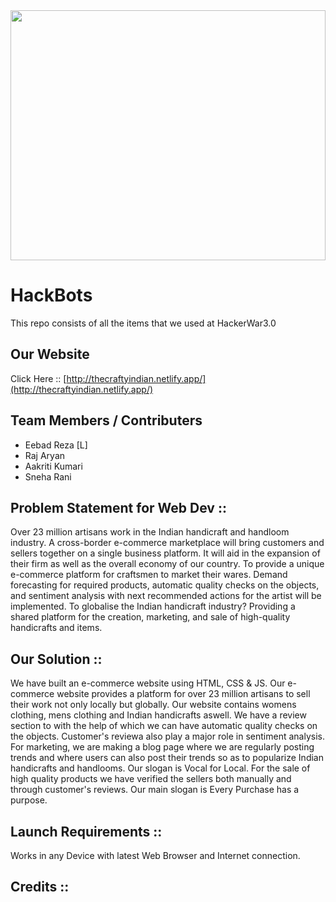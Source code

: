 <img src="" allign="right" width="100%" height="400"/> 
<br>

# HackBots

This repo consists of all the items that we used at HackerWar3.0

## Our Website
Click Here :: [http://thecraftyindian.netlify.app/](http://thecraftyindian.netlify.app/)

## Team Members / Contributers

- Eebad Reza [L]
- Raj Aryan
- Aakriti Kumari
- Sneha Rani

## Problem Statement for Web Dev ::
Over 23 million artisans work in the Indian handicraft and handloom industry. A cross-border e-commerce marketplace will bring customers and sellers together on a single business platform. It will aid in the expansion of their firm as well as the overall economy of our country.
To provide a unique e-commerce platform for craftsmen to market their wares. Demand forecasting for required products, automatic quality checks on the objects, and sentiment analysis with next recommended actions for the artist will be implemented.
To globalise the Indian handicraft industry? Providing a shared platform for the creation, marketing, and sale of high-quality handicrafts and items.

## Our Solution ::
We have built an e-commerce website using HTML, CSS & JS.
Our e-commerce website provides a platform for over 23 million artisans to sell their work not only locally but globally. Our website contains womens clothing, mens clothing and Indian handicrafts aswell. We have a review section to with the help of which we can have automatic quality checks on the objects. Customer's reviewa also play a major role in sentiment analysis.
For marketing, we are making a blog page where we are regularly posting trends and where users can also post their trends so as to popularize Indian handicrafts and handlooms. Our slogan is Vocal for Local. 
For the sale of high quality products we have verified the sellers both manually and through customer's reviews.
Our main slogan is Every Purchase has a purpose.

## Launch Requirements ::
Works in any Device with latest Web Browser and Internet connection.

## Credits ::


 
